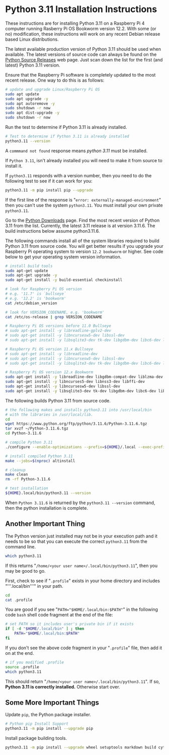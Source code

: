 # Python 3.11 Installation Instructions

These instructions are for installing Python 3.11 on a Raspberry Pi 4 computer running Rasberry Pi OS Bookworm version 12.2.  With some (or no) modification, these instructions will work on any recent Debian release based Linux distributions.

The latest available production version of Python 3.11 should be used when available.  The latest versions of source code can always be found on the [Python Source Releases](https://www.python.org/downloads/source/) web page.  Just scan down the list for the first (and latest) Python 3.11 version.

Ensure that the Raspberry Pi software is completely updated to the most recent release.  One way to do this is as follows:

```bash
# update and upgrade Linux/Raspberry Pi OS
sudo apt update
sudo apt upgrade -y
sudo apt autoremove -y
sudo shutdown -r now
sudo apt dist-upgrade -y
sudo shutdown -r now
```

Run the test to determine if Python 3.11 is already installed.

```bash
# Test to determine if Python 3.11 is already installed
python3.11 --version
```

A ```commmand not found``` response means *python 3.11* must be installed.

If ```Python 3.11```, isn't already installed you will need to make it from source to install it.

If ```python3.11``` responds with a version number, then you need to do the following test to see if it can work for you:

```bash
python3.11 -m pip install pip --upgrade
```

If the first line of the response is "```error: externally-managed-environment```" then you can't use the system ```python3.11```.  You must install your own private ```python3.11```.

Go to the [Python Downloads](https://www.python.org/downloads/source/) page.  Find the most recent version of Python 3.11 from the list.  Currently, the latest 3.11 release is at version 3.11.6.  The build instructions below assume python3.11.6.

The following commands install all of the system libraries required to build Python 3.11 from source code.  You will get better results if you upgrade your Raspberry Pi operating system to version ```12.2 bookworm``` or higher.  See code below to get your operating system version information.

```bash
# install build tools
sudo apt-get update
sudo apt-get upgrade -y
sudo apt-get install -y build-essential checkinstall

# look for Raspberry Pi OS version
# e.g. '11.7' is `bullseye`
# e.g. '12.2' is 'bookworm'
cat /etc/debian_version

# look for VERSION_CODENAME, e.g. 'bookworm'
cat /etc/os-release | grep VERSION_CODENAME

# Raspberry Pi OS versions before 11.0 Bullseye
# sudo apt-get install -y libreadline-gplv2-dev
# sudo apt-get install -y libncursesw5-dev libssl-dev
# sudo apt-get install -y libsqlite3-dev tk-dev libgdbm-dev libc6-dev libbz2-dev libffi-dev zlib1g-dev

# Raspberry Pi OS version 11.x Bullseye 
# sudo apt-get install -y libreadline-dev
# sudo apt-get install -y libncursesw5-dev libssl-dev
# sudo apt-get install -y libsqlite3-dev tk-dev libgdbm-dev libc6-dev libbz2-dev libffi-dev zlib1g-dev

# Raspberry Pi OS version 12.x Bookworm
sudo apt-get install -y libreadline-dev libgdbm-compat-dev liblzma-dev
sudo apt-get install -y libncurses5-dev libnss3-dev libffi-dev
sudo apt-get install -y libncursesw5-dev libssl-dev
sudo apt-get install -y libsqlite3-dev tk-dev libgdbm-dev libc6-dev libbz2-dev libffi-dev zlib1g-dev
```

The following builds Python 3.11 from source code.

```bash
# the following makes and installs python3.11 into /usr/local/bin
# with the libraries in /usr/local/lib.
cd
wget https://www.python.org/ftp/python/3.11.6/Python-3.11.6.tgz
tar xvzf ~/Python-3.11.6.tgz
cd Python-3.11.6

# compile Python 3.11
./configure --enable-optimizations --prefix=${HOME}/.local --exec-prefix=${HOME}/.local --with-ensurepip=install

# install compiled Python 3.11
make --jobs=$(nproc) altinstall

# cleanup
make clean
rm -rf Python-3.11.6

# test installation
${HOME}.local/bin/python3.11 --version
```

When ```Python 3.11.6``` is returned by the ```python3.11 --version``` command, then the python installation is complete.

## **Another Important Thing**

The Python version just installed may not be in your execution path and it needs to be so that you can execute the correct ```python3.11``` from the command line.

```bash
which python3.11
```

If this returns "```/home/<your user name>/.local/bin/python3.11```", then you may be good to go.

First, check to see if "```.profile```" exists in your home directory and includes "'''.local/bin'''" in your path.

```bash
cd
cat .profile
```

You are good if you see "```PATH="$HOME/.local/bin:$PATH"```" in the following code ```bash``` shell code fragment at the end of the file:

```bash
# set PATH so it includes user's private bin if it exists
if [ -d "$HOME/.local/bin" ] ; then
    PATH="$HOME/.local/bin:$PATH"
fi
```

If you don't see the above code fragment in your "```.profile```" file, then add it on at the end.

```bash
# if you modified .profile
source .profile
which python3.11
```

This should return "```/home/<your user name>/.local/bin/python3.11```".  If so, **Python 3.11 is correctly installed.**  Otherwise start over.

## **Some More Important Things**

Update ```pip```, the Python package installer.

```bash
# Python pip Install Support
python3.11 -m pip install --upgrade pip
```

Install package building tools.

```bash
python3.11 -m pip install --upgrade wheel setuptools markdown build cython psutil
```
